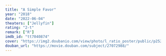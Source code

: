 ```yaml
---
title: "A Simple Favor"
year: "2018"
date: "2022-06-04"
theaters: ["Jellyfin"]
rating: "2-t"
remark: ["R"]
imdb_id: "tt7040874"
cover: "https://img2.doubanio.com/view/photo/l_ratio_poster/public/p2527824211.jpg"
douban_url: "https://movie.douban.com/subject/27072988/"
---
```

